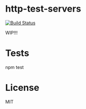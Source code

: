 http-test-servers
=============
[![Build Status](https://secure.travis-ci.org/matteofigus/http-test-servers.png?branch=master)](http://travis-ci.org/matteofigus/http-test-servers)

WIP!!!

# Tests

  npm test

# License

MIT